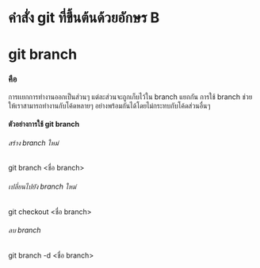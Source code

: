 # คำสั่ง git ที่ขึ้นต้นด้วยอักษร B

# git branch
### คือ 
การเเยกการทำงานออกเป็นส่วนๆ แต่ละส่วนจะถูกเก็บไว้ใน branch แยกกัน การใช้ branch ช่วยให้เราสามารถทำงานกับโค้ดหลายๆ อย่างพร้อมกันได้โดยไม่กระทบกับโค้ดส่วนอื่นๆ

#### ตัวอย่างการใช้ git branch

###### สร้าง branch ใหม่
git branch <ชื่อ branch>


###### เปลี่ยนไปยัง branch ใหม่
git checkout <ชื่อ branch>


###### ลบ branch
git branch -d <ชื่อ branch>
